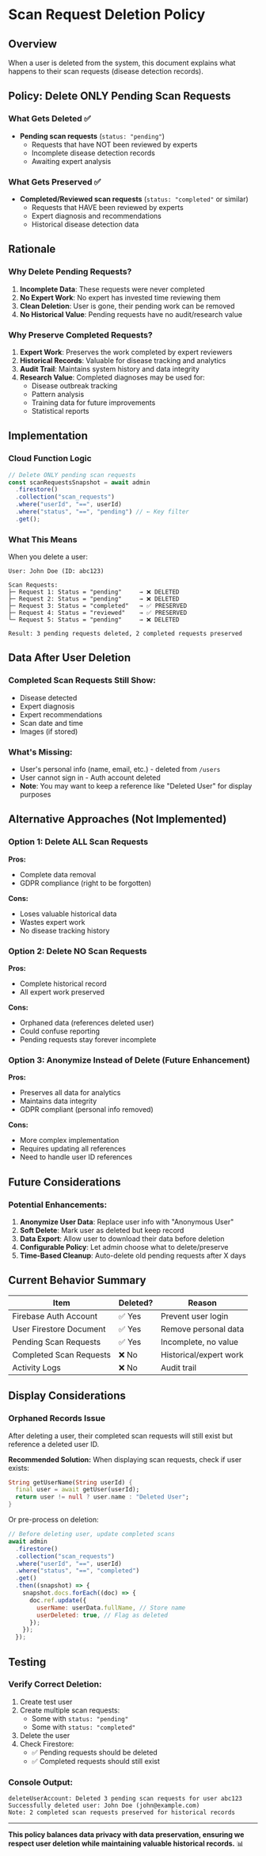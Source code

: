 # Scan Request Deletion Policy

## Overview

When a user is deleted from the system, this document explains what happens to their scan requests (disease detection records).

## Policy: **Delete ONLY Pending Scan Requests**

### What Gets Deleted ✅

- **Pending scan requests** (`status: "pending"`)
  - Requests that have NOT been reviewed by experts
  - Incomplete disease detection records
  - Awaiting expert analysis

### What Gets Preserved ✅

- **Completed/Reviewed scan requests** (`status: "completed"` or similar)
  - Requests that HAVE been reviewed by experts
  - Expert diagnosis and recommendations
  - Historical disease detection data

## Rationale

### Why Delete Pending Requests?

1. **Incomplete Data**: These requests were never completed
2. **No Expert Work**: No expert has invested time reviewing them
3. **Clean Deletion**: User is gone, their pending work can be removed
4. **No Historical Value**: Pending requests have no audit/research value

### Why Preserve Completed Requests?

1. **Expert Work**: Preserves the work completed by expert reviewers
2. **Historical Records**: Valuable for disease tracking and analytics
3. **Audit Trail**: Maintains system history and data integrity
4. **Research Value**: Completed diagnoses may be used for:
   - Disease outbreak tracking
   - Pattern analysis
   - Training data for future improvements
   - Statistical reports

## Implementation

### Cloud Function Logic

```javascript
// Delete ONLY pending scan requests
const scanRequestsSnapshot = await admin
  .firestore()
  .collection("scan_requests")
  .where("userId", "==", userId)
  .where("status", "==", "pending") // ← Key filter
  .get();
```

### What This Means

When you delete a user:

```
User: John Doe (ID: abc123)

Scan Requests:
├─ Request 1: Status = "pending"     → ❌ DELETED
├─ Request 2: Status = "pending"     → ❌ DELETED
├─ Request 3: Status = "completed"   → ✅ PRESERVED
├─ Request 4: Status = "reviewed"    → ✅ PRESERVED
└─ Request 5: Status = "pending"     → ❌ DELETED

Result: 3 pending requests deleted, 2 completed requests preserved
```

## Data After User Deletion

### Completed Scan Requests Still Show:

- Disease detected
- Expert diagnosis
- Expert recommendations
- Scan date and time
- Images (if stored)

### What's Missing:

- User's personal info (name, email, etc.) - deleted from `/users`
- User cannot sign in - Auth account deleted
- **Note**: You may want to keep a reference like "Deleted User" for display purposes

## Alternative Approaches (Not Implemented)

### Option 1: Delete ALL Scan Requests

**Pros:**

- Complete data removal
- GDPR compliance (right to be forgotten)

**Cons:**

- Loses valuable historical data
- Wastes expert work
- No disease tracking history

### Option 2: Delete NO Scan Requests

**Pros:**

- Complete historical record
- All expert work preserved

**Cons:**

- Orphaned data (references deleted user)
- Could confuse reporting
- Pending requests stay forever incomplete

### Option 3: Anonymize Instead of Delete (Future Enhancement)

**Pros:**

- Preserves all data for analytics
- Maintains data integrity
- GDPR compliant (personal info removed)

**Cons:**

- More complex implementation
- Requires updating all references
- Need to handle user ID references

## Future Considerations

### Potential Enhancements:

1. **Anonymize User Data**: Replace user info with "Anonymous User"
2. **Soft Delete**: Mark user as deleted but keep record
3. **Data Export**: Allow user to download their data before deletion
4. **Configurable Policy**: Let admin choose what to delete/preserve
5. **Time-Based Cleanup**: Auto-delete old pending requests after X days

## Current Behavior Summary

| Item                    | Deleted? | Reason                 |
| ----------------------- | -------- | ---------------------- |
| Firebase Auth Account   | ✅ Yes   | Prevent user login     |
| User Firestore Document | ✅ Yes   | Remove personal data   |
| Pending Scan Requests   | ✅ Yes   | Incomplete, no value   |
| Completed Scan Requests | ❌ No    | Historical/expert work |
| Activity Logs           | ❌ No    | Audit trail            |

## Display Considerations

### Orphaned Records Issue

After deleting a user, their completed scan requests will still exist but reference a deleted user ID.

**Recommended Solution:**
When displaying scan requests, check if user exists:

```dart
String getUserName(String userId) {
  final user = await getUser(userId);
  return user != null ? user.name : "Deleted User";
}
```

Or pre-process on deletion:

```javascript
// Before deleting user, update completed scans
await admin
  .firestore()
  .collection("scan_requests")
  .where("userId", "==", userId)
  .where("status", "==", "completed")
  .get()
  .then((snapshot) => {
    snapshot.docs.forEach((doc) => {
      doc.ref.update({
        userName: userData.fullName, // Store name
        userDeleted: true, // Flag as deleted
      });
    });
  });
```

## Testing

### Verify Correct Deletion:

1. Create test user
2. Create multiple scan requests:
   - Some with `status: "pending"`
   - Some with `status: "completed"`
3. Delete the user
4. Check Firestore:
   - ✅ Pending requests should be deleted
   - ✅ Completed requests should still exist

### Console Output:

```
deleteUserAccount: Deleted 3 pending scan requests for user abc123
Successfully deleted user: John Doe (john@example.com)
Note: 2 completed scan requests preserved for historical records
```

---

**This policy balances data privacy with data preservation, ensuring we respect user deletion while maintaining valuable historical records.** 📊

